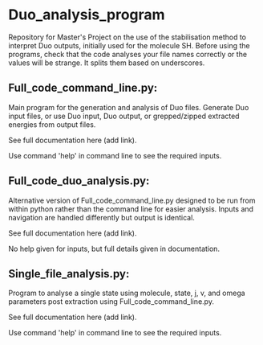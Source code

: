 # Duo_analysis_program
Repository for Master's Project on the use of the stabilisation method to interpret Duo outputs, initially used for the molecule SH.
Before using the programs, check that the code analyses your file names correctly or the values will be strange. It splits them based on underscores.

## Full_code_command_line.py:
Main program for the generation and analysis of Duo files. Generate Duo input files, or use Duo input, Duo output, or grepped/zipped extracted energies from output files.

See full documentation here (add link).

Use command 'help' in command line to see the required inputs. 

## Full_code_duo_analysis.py:
Alternative version of Full_code_command_line.py designed to be run from within python rather than the command line for easier analysis. Inputs and navigation are handled differently but output is identical.

See full documentation here (add link).

No help given for inputs, but full details given in documentation.

## Single_file_analysis.py:
Program to analyse a single state using molecule, state, j, v, and omega parameters post extraction using Full_code_command_line.py. 

See full documentation here (add link).

Use command 'help' in command line to see the required inputs.

